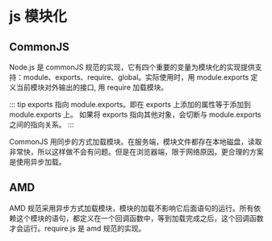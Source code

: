 # js 模块化

## CommonJS

Node.js 是 commonJS 规范的实现，它有四个重要的变量为模块化的实现提供支持：module、exports、require、global。实际使用时，用 module.exports 定义当前模块对外输出的接口, 用 require 加载模块。

::: tip
exports 指向 module.exports。即在 exports 上添加的属性等于添加到 module.exports 上。
如果将 exports 指向其他对象，会切断与 module.exports 之间的指向关系。
:::

CommonJS 用同步的方式加载模块。在服务端，模块文件都存在本地磁盘，读取非常快，所以这样做不会有问题。但是在浏览器端，限于网络原因，更合理的方案是使用异步加载。

## AMD

AMD 规范采用异步方式加载模块，模块的加载不影响它后面语句的运行。所有依赖这个模块的语句，都定义在一个回调函数中，等到加载完成之后，这个回调函数才会运行。require.js 是 amd 规范的实现。
